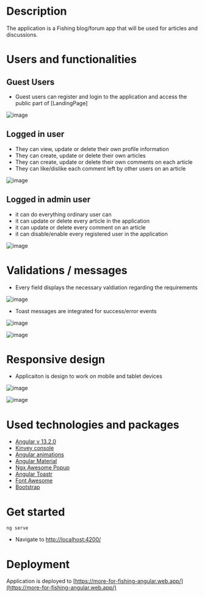 # Description
 
The application is a Fishing blog/forum app that will be used for articles and discussions.

# Users and functionalities

## Guest Users 

* Guest users can register and login to the application and access the public part of [LandingPage]

![image](https://user-images.githubusercontent.com/25158666/163018781-4527c9a9-5e7f-41f1-bfb3-2ae784183f0e.png)

## Logged in user

* They can view, update or delete their own profile information
* They can create, update or delete their own articles
* They can create, update or delete their own comments on each article
* They can like/dislike each comment left by other users on an article

![image](https://user-images.githubusercontent.com/25158666/163018634-2788f620-bff1-4e6f-899c-5e976b3d7bb0.png)

## Logged in admin user

* it can do everything ordinary user can
* it can update or delete every article in the application
* it can update or delete every comment on an article
* it can disable/enable every registered user in the application

![image](https://user-images.githubusercontent.com/25158666/163019827-09d15738-a2d1-48b2-995c-bd2ef947adcf.png)

# Validations / messages

* Every field displays the necessary valdiation regarding the requirements

![image](https://user-images.githubusercontent.com/25158666/163020434-61f03e4c-fa73-471d-98a3-715d9971f644.png)

* Toast messages are integrated for success/error events

![image](https://user-images.githubusercontent.com/25158666/163020487-49d251fb-1731-40a7-9742-ca410420afe4.png)

![image](https://user-images.githubusercontent.com/25158666/163020709-056691db-433c-4a8a-9298-dc02a5bdd1a1.png)

# Responsive design

* Applicaiton is design to work on mobile and tablet devices 

![image](https://user-images.githubusercontent.com/25158666/163045603-63cde21e-c5a0-476c-865d-17fed4d92e2e.png)

![image](https://user-images.githubusercontent.com/25158666/163046013-2a1ad2c2-ac1a-4226-a5f0-8ea2663a31f1.png)

# Used technologies and packages

* [Angular v 13.2.0](https://angular.io/docs)
* [Kinvey console](https://console.kinvey.com/login)
* [Angular animations](https://angular.io/guide/animations)
* [Angular Material](https://material.angular.io/)
* [Ngx Awesome Popup](https://costlydeveloper.github.io/ngx-awesome-popup/#/)
* [Angular Toastr](https://ngx-toastr.vercel.app/)
* [Font Awesome](https://fontawesome.com/docs)
* [Bootstrap](https://getbootstrap.com/docs/5.1/getting-started/introduction/)

# Get started

```
ng serve
```
* Navigate to [http://localhost:4200/](http://localhost:4200/)

# Deployment

Application is deployed to [https://more-for-fishing-angular.web.app/](https://more-for-fishing-angular.web.app/)
